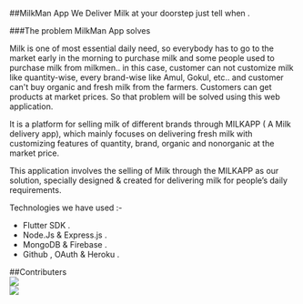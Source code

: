 ##MilkMan App
We Deliver Milk at your doorstep just tell when .

###The problem MilkMan App solves

Milk is one of most essential daily need, so everybody has to go to the market early in the morning to purchase milk and some people used to purchase milk from milkmen.. in this case, customer can not customize milk like quantity-wise, every brand-wise like Amul, Gokul, etc.. and customer can't buy organic and fresh milk from the farmers. Customers can get products at market prices. So that problem will be solved using this web application.

It is a platform for selling milk of different brands through MILKAPP ( A Milk delivery app), which mainly focuses on delivering fresh milk with customizing features of quantity, brand, organic and nonorganic at the market price.

This application involves the selling of Milk through the MILKAPP as our solution, specially designed & created for delivering milk for people’s daily requirements.

Technologies we have used :- <br/>
* Flutter SDK . <br/>
* Node.Js & Express.js .<br/>
* MongoDB & Firebase .<br/>
* Github , OAuth & Heroku .<br/>


##Contributers <br />
[![](https://github.com/aknrg77.png?size=50)](https://github.com/aknrg77) <br />
[![](https://github.com/asrgabreo.png?size=50)](https://github.com/asrgabreo)


